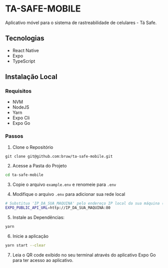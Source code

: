 # TA-SAFE-MOBILE
Aplicativo móvel para o sistema de rastreabilidade de celulares - Tá Safe.

## Tecnologias

+ React Native
+ Expo 
+ TypeScript 

## Instalação Local

### Requisitos
- NVM
- NodeJS
- Yarn
- Expo Cli
- Expo Go

### Passos

1. Clone o Repositório
~~~git
git clone git@github.com:bruw/ta-safe-mobile.git
~~~

2. Acesse a Pasta do Projeto
~~~bash
cd ta-safe-mobile
~~~

3. Copie o arquivo `example.env` e renomeie para `.env`

4. Modifique o arquivo `.env` para adicionar sua rede local
~~~bash
# Substitua 'IP_DA_SUA_MAQUINA' pelo endereço IP local da sua máquina (ex: 192.168.0.10)
EXPO_PUBLIC_API_URL=http://IP_DA_SUA_MAQUINA:80
~~~

5. Instale as Dependências:
~~~bash
yarn
~~~

6. Inicie a aplicação
~~~bash
yarn start --clear
~~~

7. Leia o QR code exibido no seu terminal através do aplicativo Expo Go para ter acesso ao aplicativo.
